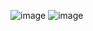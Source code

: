 ![image](https://github.com/edisonlunagutierrez/Conver_lab2_MyMessenger/assets/108825149/6b800ea9-4fb9-4f8f-9d7e-a5c20d22ad41)
![image](https://github.com/edisonlunagutierrez/Conver_lab2_MyMessenger/assets/108825149/e0a6a1d5-17e6-4fe6-9dbd-d2a6c938776e)
